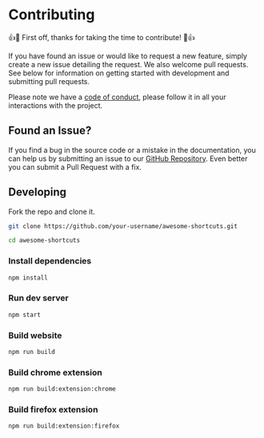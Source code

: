 # Contributing

👍🎉 First off, thanks for taking the time to contribute! 🎉👍

If you have found an issue or would like to request a new feature, simply create a new issue detailing the request. We also welcome pull requests. See below for information on getting started with development and submitting pull requests.

Please note we have a [code of conduct](https://github.com/arifszn/awesome-shortcuts/blob/main/CODE_OF_CONDUCT.md), please follow it in all your interactions with the project.

## Found an Issue?

If you find a bug in the source code or a mistake in the documentation, you can help us by
submitting an issue to our [GitHub Repository](https://github.com/arifszn/awesome-shortcuts/issues/new). Even better you can submit a Pull Request
with a fix.

## Developing

Fork the repo and clone it.

```sh
git clone https://github.com/your-username/awesome-shortcuts.git

cd awesome-shortcuts
```

### Install dependencies

```sh
npm install
```

### Run dev server

```sh
npm start
```

### Build website

```sh
npm run build
```

### Build chrome extension

```sh
npm run build:extension:chrome
```

### Build firefox extension

```sh
npm run build:extension:firefox
```
